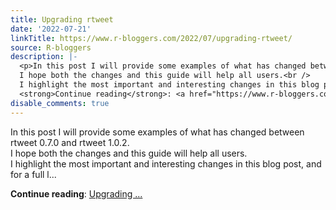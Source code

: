 ```yaml
---
title: Upgrading rtweet
date: '2022-07-21'
linkTitle: https://www.r-bloggers.com/2022/07/upgrading-rtweet/
source: R-bloggers
description: |-
  <p>In this post I will provide some examples of what has changed between rtweet 0.7.0 and rtweet 1.0.2.<br />
  I hope both the changes and this guide will help all users.<br />
  I highlight the most important and interesting changes in this blog post, and for a full l...</p>
  <strong>Continue reading</strong>: <a href="https://www.r-bloggers.com/2022/07/upgrading-rtweet/">Upgrading ...
disable_comments: true
---
```

<p>In this post I will provide some examples of what has changed between rtweet 0.7.0 and rtweet 1.0.2.<br />
I hope both the changes and this guide will help all users.<br />
I highlight the most important and interesting changes in this blog post, and for a full l...</p>
<strong>Continue reading</strong>: <a href="https://www.r-bloggers.com/2022/07/upgrading-rtweet/">Upgrading ...